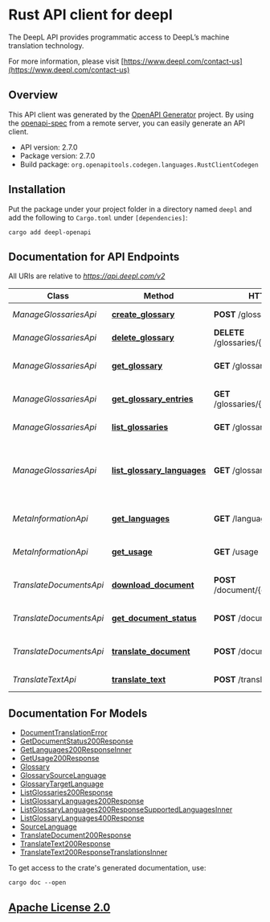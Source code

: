 # Rust API client for deepl

The DeepL API provides programmatic access to DeepL’s machine translation technology.

For more information, please visit [https://www.deepl.com/contact-us](https://www.deepl.com/contact-us)

## Overview

This API client was generated by the [OpenAPI Generator](https://openapi-generator.tech) project.  By using the [openapi-spec](https://openapis.org) from a remote server, you can easily generate an API client.

- API version: 2.7.0
- Package version: 2.7.0
- Build package: `org.openapitools.codegen.languages.RustClientCodegen`

## Installation

Put the package under your project folder in a directory named `deepl` and add the following to `Cargo.toml` under `[dependencies]`:

```
cargo add deepl-openapi
```

## Documentation for API Endpoints

All URIs are relative to *https://api.deepl.com/v2*

Class | Method | HTTP request | Description
------------ | ------------- | ------------- | -------------
*ManageGlossariesApi* | [**create_glossary**](docs/ManageGlossariesApi.md#create_glossary) | **POST** /glossaries | Create a Glossary
*ManageGlossariesApi* | [**delete_glossary**](docs/ManageGlossariesApi.md#delete_glossary) | **DELETE** /glossaries/{glossary_id} | Delete a Glossary
*ManageGlossariesApi* | [**get_glossary**](docs/ManageGlossariesApi.md#get_glossary) | **GET** /glossaries/{glossary_id} | Retrieve Glossary Details
*ManageGlossariesApi* | [**get_glossary_entries**](docs/ManageGlossariesApi.md#get_glossary_entries) | **GET** /glossaries/{glossary_id}/entries | Retrieve Glossary Entries
*ManageGlossariesApi* | [**list_glossaries**](docs/ManageGlossariesApi.md#list_glossaries) | **GET** /glossaries | List all Glossaries
*ManageGlossariesApi* | [**list_glossary_languages**](docs/ManageGlossariesApi.md#list_glossary_languages) | **GET** /glossary-language-pairs | List Language Pairs Supported by Glossaries
*MetaInformationApi* | [**get_languages**](docs/MetaInformationApi.md#get_languages) | **GET** /languages | Retrieve Supported Languages
*MetaInformationApi* | [**get_usage**](docs/MetaInformationApi.md#get_usage) | **GET** /usage | Check Usage and Limits
*TranslateDocumentsApi* | [**download_document**](docs/TranslateDocumentsApi.md#download_document) | **POST** /document/{document_id}/result | Download Translated Document
*TranslateDocumentsApi* | [**get_document_status**](docs/TranslateDocumentsApi.md#get_document_status) | **POST** /document/{document_id} | Check Document Status
*TranslateDocumentsApi* | [**translate_document**](docs/TranslateDocumentsApi.md#translate_document) | **POST** /document | Upload and Translate a Document
*TranslateTextApi* | [**translate_text**](docs/TranslateTextApi.md#translate_text) | **POST** /translate | Request Translation


## Documentation For Models

 - [DocumentTranslationError](docs/DocumentTranslationError.md)
 - [GetDocumentStatus200Response](docs/GetDocumentStatus200Response.md)
 - [GetLanguages200ResponseInner](docs/GetLanguages200ResponseInner.md)
 - [GetUsage200Response](docs/GetUsage200Response.md)
 - [Glossary](docs/Glossary.md)
 - [GlossarySourceLanguage](docs/GlossarySourceLanguage.md)
 - [GlossaryTargetLanguage](docs/GlossaryTargetLanguage.md)
 - [ListGlossaries200Response](docs/ListGlossaries200Response.md)
 - [ListGlossaryLanguages200Response](docs/ListGlossaryLanguages200Response.md)
 - [ListGlossaryLanguages200ResponseSupportedLanguagesInner](docs/ListGlossaryLanguages200ResponseSupportedLanguagesInner.md)
 - [ListGlossaryLanguages400Response](docs/ListGlossaryLanguages400Response.md)
 - [SourceLanguage](docs/SourceLanguage.md)
 - [TranslateDocument200Response](docs/TranslateDocument200Response.md)
 - [TranslateText200Response](docs/TranslateText200Response.md)
 - [TranslateText200ResponseTranslationsInner](docs/TranslateText200ResponseTranslationsInner.md)


To get access to the crate's generated documentation, use:

```
cargo doc --open
```

## [Apache License 2.0](LICENSE)




